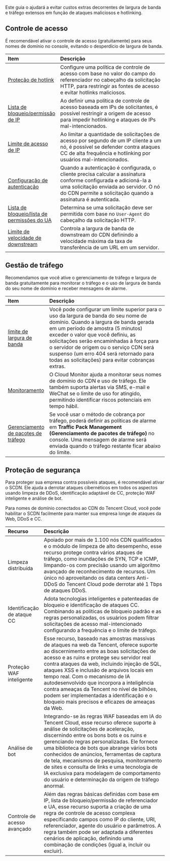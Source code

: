 <style> 
table th:nth-of-type(1) { width:20%; } 
table th:nth-of-type(2){ width:80%; } 
</style>




Este guia o ajudará a evitar custos extras decorrentes de largura de banda e tráfego extensos em função de ataques maliciosos e hotlinking.

## Controle de acesso

É recomendável ativar o controle de acesso (gratuitamente) para seus nomes de domínio no console, evitando o desperdício de largura de banda.

| Item                                                   | Descrição                                                     |
| :----------------------------------------------------------- | :----------------------------------------------------------- |
| [Proteção de hotlink](https://intl.cloud.tencent.com/document/product/228/6292) | Configure uma política de controle de acesso com base no valor do campo do referenciador no cabeçalho da solicitação HTTP, para restringir as fontes de acesso e evitar hotlinks maliciosos. |
| [ Lista de bloqueio/permissão de IP](https://intl.cloud.tencent.com/document/product/228/6298) | Ao definir uma política de controle de acesso baseada em IPs de solicitantes, é possível restringir a origem de acesso para impedir hotlinking e ataques de IPs mal-intencionados. |
| [Limite de acesso de IP](https://intl.cloud.tencent.com/document/product/228/6420) | Ao limitar a quantidade de solicitações de acesso por segundo de um IP cliente a um nó, é possível se defender contra ataques CC de alta frequência e hotlinking por usuários mal-intencionados. |
| [Configuração de autenticação](https://intl.cloud.tencent.com/document/product/228/35237) | Quando a autenticação é configurada, o cliente precisa calcular a assinatura conforme configurada e adicioná-la a uma solicitação enviada ao servidor. O nó do CDN permite a solicitação quando a assinatura é autenticada. |
| [Lista de bloqueio/lista de permissões do UA](https://intl.cloud.tencent.com/document/product/228/37256) | Determina se uma solicitação deve ser permitida com base no `User-Agent` do cabeçalho da solicitação HTTP. |
| [Limite de velocidade de downstream](https://intl.cloud.tencent.com/document/product/228/37257) | Controla a largura de banda de downstream do CDN definindo a velocidade máxima da taxa de transferência de um URL em um servidor.|

## Gestão de tráfego

Recomendamos que você ative o gerenciamento de tráfego e largura de banda gratuitamente para monitorar o tráfego e o uso de largura de banda do seu nome de domínio e receber mensagens de alarme.

| Item                                                   | Descrição                                                     |
| :----------------------------------------------------------- | :----------------------------------------------------------- |
| [limite de largura de banda](https://intl.cloud.tencent.com/document/product/228/7541) | Você pode configurar um limite superior para o uso da largura de banda do seu nome de domínio. Quando a largura de banda gerada em um período de amostra (5 minutos) exceder o valor que você definiu, as solicitações serão encaminhadas à força para o servidor de origem ou o serviço CDN será suspenso (um erro 404 será retornado para todas as solicitações) para evitar cobranças extras. |
| [Monitoramento](https://console.cloud.tencent.com/monitor/overview) | O Cloud Monitor ajuda a monitorar seus nomes de domínio do CDN e uso de tráfego. Ele também suporta alertas via SMS, e-mail e WeChat se o limite de uso for atingido, permitindo identificar riscos potenciais em tempo hábil. |
| [Gerenciamento de pacotes de tráfego](https://console.cloud.tencent.com/cdn/package)  | Se você usar o método de cobrança por tráfego, poderá definir as políticas de alarme em **Traffic Pack Management (Gerenciamento de pacotes de tráfego)** no console. Uma mensagem de alarme será enviada quando o tráfego restante ficar abaixo do limite. |

## Proteção de segurança

Para proteger sua empresa contra possíveis ataques, é recomendável ativar o SCDN. Ele ajuda a derrotar ataques cibernéticos em todos os aspectos usando limpeza de DDoS, identificação adaptável de CC, proteção WAF inteligente e análise de bot.

Para nomes de domínio conectados ao CDN do Tencent Cloud, você pode habilitar o SCDN facilmente para manter sua empresa longe de ataques da Web, DDoS e CC.

| Recurso         | Descrição |
| :--------------- | :----------------------------------------------------------- |
| Limpeza distribuída | Apoiado por mais de 1.100 nós CDN qualificados e o módulo de limpeza de alto desempenho, esse recurso protege contra vários ataques de tráfego, como inundações de SYN, TCP e ICMP, limpando-os com precisão usando um algoritmo avançado de reconhecimento de recursos. Um único nó aproveitando os data centers Anti-DDoS do Tencent Cloud pode derrotar até 1 Tbps de ataques DDoS. |
| Identificação de ataque CC | Adota tecnologias inteligentes e patenteadas de bloqueio e identificação de ataques CC. Combinando as políticas de bloqueio padrão e as regras personalizadas, os usuários podem filtrar solicitações de acesso mal-intencionado configurando a frequência e o limite de tráfego. |
| Proteção WAF inteligente    | Esse recurso, baseado nas amostras massivas de ataques na web da Tencent, oferece suporte ao discernimento entre as boas solicitações de acesso e as ruins e protege seu servidor real contra ataques da web, incluindo injeção de SQL, ataques XSS e inclusão de arquivos locais em tempo real. Com o mecanismo de IA autodesenvolvido que incorpora a inteligência contra ameaças da Tencent no nível de bilhões, podem ser implementadas a identificação e o bloqueio mais precisos e eficazes de ameaças da Web. |
| Análise de bot     | Integrando-se às regras WAF baseadas em IA do Tencent Cloud, esse recurso oferece suporte à análise de solicitações de aceleração, discernindo entre os bons bots e os ruins e gerenciando regras personalizadas. Ele fornece uma biblioteca de bots que abrange vários bots conhecidos de anúncios, ferramentas de captura de tela, mecanismos de pesquisa, monitoramento de sites e consulta de links e uma tecnologia de IA exclusiva para modelagem de comportamento do usuário e determinação da origem de tráfego anormal. |
| Controle de acesso avançado     | Além das regras básicas definidas com base em IP, lista de bloqueio/permissão de referenciador e UA, esse recurso suporta a criação de uma regra de controle de acesso complexa especificando campos como IP do cliente, URI, referenciador, agente do usuário e parâmetros. A regra também pode ser adaptada a diferentes cenários de aplicação, definindo uma combinação de condições (igual a, incluir ou excluir). |


